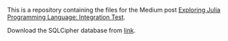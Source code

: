 This is a repository containing the files for the Medium post [Exploring Julia Programming Language: Integration Test](https://medium.com/@jodhernandezbemj/33613fd3f564?source=friends_link&sk=2eabc6a85fc03c95b0288d50fba3d62d).

Download the SQLCipher database from [link](https://drive.google.com/file/d/1ZbEtvJKoFjOzVyQEq7UmdEybsDDSuaAI/view?usp=sharing).
